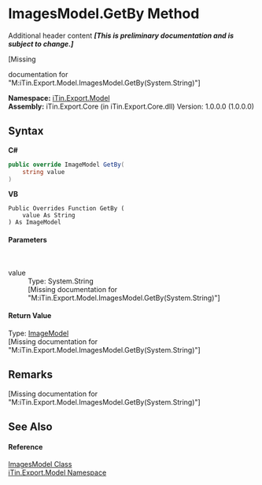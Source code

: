 # ImagesModel.GetBy Method 
Additional header content _**\[This is preliminary documentation and is subject to change.\]**_

\[Missing <summary> documentation for "M:iTin.Export.Model.ImagesModel.GetBy(System.String)"\]

**Namespace:**&nbsp;<a href="ef57ffcc-e95e-b212-5a46-9aa6f5a3511f">iTin.Export.Model</a><br />**Assembly:**&nbsp;iTin.Export.Core (in iTin.Export.Core.dll) Version: 1.0.0.0 (1.0.0.0)

## Syntax

**C#**<br />
``` C#
public override ImageModel GetBy(
	string value
)
```

**VB**<br />
``` VB
Public Overrides Function GetBy ( 
	value As String
) As ImageModel
```


#### Parameters
&nbsp;<dl><dt>value</dt><dd>Type: System.String<br />\[Missing <param name="value"/> documentation for "M:iTin.Export.Model.ImagesModel.GetBy(System.String)"\]</dd></dl>

#### Return Value
Type: <a href="137d2f5b-d37d-72be-e7a0-12bcf0b26444">ImageModel</a><br />\[Missing <returns> documentation for "M:iTin.Export.Model.ImagesModel.GetBy(System.String)"\]

## Remarks
\[Missing <remarks> documentation for "M:iTin.Export.Model.ImagesModel.GetBy(System.String)"\]

## See Also


#### Reference
<a href="414cde2b-bdd9-347e-5753-c2fe9b5d3327">ImagesModel Class</a><br /><a href="ef57ffcc-e95e-b212-5a46-9aa6f5a3511f">iTin.Export.Model Namespace</a><br />